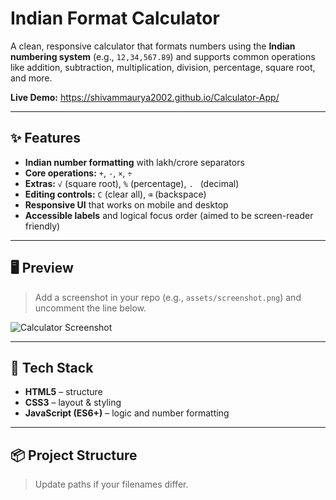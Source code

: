 # Indian Format Calculator

A clean, responsive calculator that formats numbers using the **Indian numbering system** (e.g., `12,34,567.89`) and supports common operations like addition, subtraction, multiplication, division, percentage, square root, and more.

**Live Demo:** https://shivammaurya2002.github.io/Calculator-App/

---

## ✨ Features

- **Indian number formatting** with lakh/crore separators
- **Core operations:** `+`, `-`, `×`, `÷`
- **Extras:** `√` (square root), `%` (percentage), `. ` (decimal)
- **Editing controls:** `C` (clear all), `⌫` (backspace)
- **Responsive UI** that works on mobile and desktop
- **Accessible labels** and logical focus order (aimed to be screen-reader friendly)

---

## 🖥️ Preview

> Add a screenshot in your repo (e.g., `assets/screenshot.png`) and uncomment the line below.

 ![Calculator Screenshot](assets/screenshot.png) 

---

## 🧱 Tech Stack

- **HTML5** – structure
- **CSS3** – layout & styling
- **JavaScript (ES6+)** – logic and number formatting

---

## 📦 Project Structure

> Update paths if your filenames differ.

